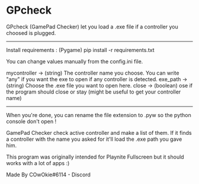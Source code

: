 # GPcheck
GPcheck (GamePad Checker) let you load a .exe file if a controller you choosed is plugged.

----------------------
Install requirements : (Pygame)
pip install -r requirements.txt

You can change values manually from the config.ini file.

mycontroller -> (string) The controller name you choose. You can write "any" if you want the exe to open if any controller is detected.
exe_path -> (string) Choose the .exe file you want to open here.
close -> (boolean) ose if the program should close or stay (might be useful to get your controller name)

-----------------------
When you're done, you can rename the file extension to .pyw so the python console don't open !


GamePad Checker check active controller and make a list of them.
If it finds a controller with the name you asked for it'll load the .exe path you gave him.

This program was originally intended for Playnite Fullscreen but it should works with a lot of apps :)

Made By COwOkie#6114 - Discord




